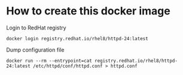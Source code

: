 # How to create this docker image

Login to RedHat registry

```shell
docker login registry.redhat.io/rhel8/httpd-24:latest
```

Dump configuration file 

```shell
docker run --rm --entrypoint=cat registry.redhat.io/rhel8/httpd-24:latest /etc/httpd/conf/httpd.conf > httpd.conf 
```

